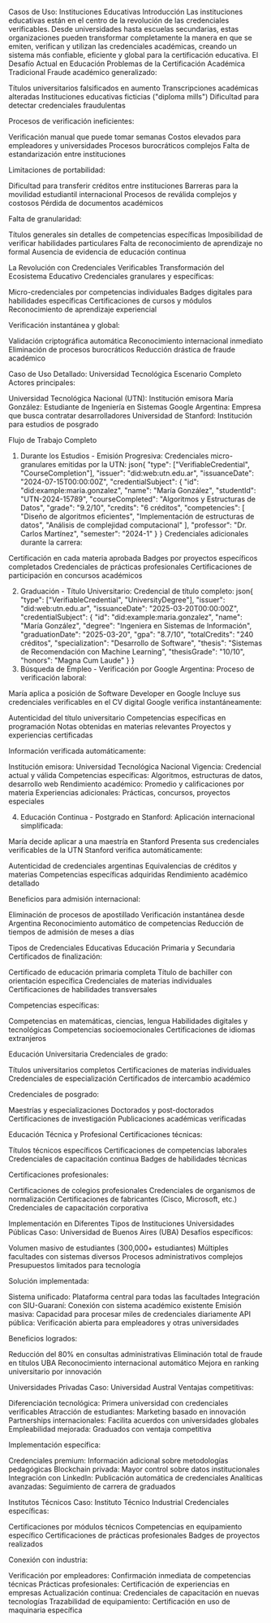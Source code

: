Casos de Uso: Instituciones Educativas
Introducción
Las instituciones educativas están en el centro de la revolución de las credenciales verificables. Desde universidades hasta escuelas secundarias, estas organizaciones pueden transformar completamente la manera en que se emiten, verifican y utilizan las credenciales académicas, creando un sistema más confiable, eficiente y global para la certificación educativa.
El Desafío Actual en Educación
Problemas de la Certificación Académica Tradicional
Fraude académico generalizado:

Títulos universitarios falsificados en aumento
Transcripciones académicas alteradas
Instituciones educativas ficticias ("diploma mills")
Dificultad para detectar credenciales fraudulentas

Procesos de verificación ineficientes:

Verificación manual que puede tomar semanas
Costos elevados para empleadores y universidades
Procesos burocráticos complejos
Falta de estandarización entre instituciones

Limitaciones de portabilidad:

Dificultad para transferir créditos entre instituciones
Barreras para la movilidad estudiantil internacional
Procesos de reválida complejos y costosos
Pérdida de documentos académicos

Falta de granularidad:

Títulos generales sin detalles de competencias específicas
Imposibilidad de verificar habilidades particulares
Falta de reconocimiento de aprendizaje no formal
Ausencia de evidencia de educación continua

La Revolución con Credenciales Verificables
Transformación del Ecosistema Educativo
Credenciales granulares y específicas:

Micro-credenciales por competencias individuales
Badges digitales para habilidades específicas
Certificaciones de cursos y módulos
Reconocimiento de aprendizaje experiencial

Verificación instantánea y global:

Validación criptográfica automática
Reconocimiento internacional inmediato
Eliminación de procesos burocráticos
Reducción drástica de fraude académico

Caso de Uso Detallado: Universidad Tecnológica
Escenario Completo
Actores principales:

Universidad Tecnológica Nacional (UTN): Institución emisora
María González: Estudiante de Ingeniería en Sistemas
Google Argentina: Empresa que busca contratar desarrolladores
Universidad de Stanford: Institución para estudios de posgrado

Flujo de Trabajo Completo
1. Durante los Estudios - Emisión Progresiva:
Credenciales micro-granulares emitidas por la UTN:
json{
  "type": ["VerifiableCredential", "CourseCompletion"],
  "issuer": "did:web:utn.edu.ar",
  "issuanceDate": "2024-07-15T00:00:00Z",
  "credentialSubject": {
    "id": "did:example:maria.gonzalez",
    "name": "María González",
    "studentId": "UTN-2024-15789",
    "courseCompleted": "Algoritmos y Estructuras de Datos",
    "grade": "9.2/10",
    "credits": "6 créditos",
    "competencies": [
      "Diseño de algoritmos eficientes",
      "Implementación de estructuras de datos",
      "Análisis de complejidad computacional"
    ],
    "professor": "Dr. Carlos Martínez",
    "semester": "2024-1"
  }
}
Credenciales adicionales durante la carrera:

Certificación en cada materia aprobada
Badges por proyectos específicos completados
Credenciales de prácticas profesionales
Certificaciones de participación en concursos académicos

2. Graduación - Título Universitario:
Credencial de título completo:
json{
  "type": ["VerifiableCredential", "UniversityDegree"],
  "issuer": "did:web:utn.edu.ar",
  "issuanceDate": "2025-03-20T00:00:00Z",
  "credentialSubject": {
    "id": "did:example:maria.gonzalez",
    "name": "María González",
    "degree": "Ingeniera en Sistemas de Información",
    "graduationDate": "2025-03-20",
    "gpa": "8.7/10",
    "totalCredits": "240 créditos",
    "specialization": "Desarrollo de Software",
    "thesis": "Sistemas de Recomendación con Machine Learning",
    "thesisGrade": "10/10",
    "honors": "Magna Cum Laude"
  }
}
3. Búsqueda de Empleo - Verificación por Google Argentina:
Proceso de verificación laboral:

María aplica a posición de Software Developer en Google
Incluye sus credenciales verificables en el CV digital
Google verifica instantáneamente:

Autenticidad del título universitario
Competencias específicas en programación
Notas obtenidas en materias relevantes
Proyectos y experiencias certificadas



Información verificada automáticamente:

Institución emisora: Universidad Tecnológica Nacional
Vigencia: Credencial actual y válida
Competencias específicas: Algoritmos, estructuras de datos, desarrollo web
Rendimiento académico: Promedio y calificaciones por materia
Experiencias adicionales: Prácticas, concursos, proyectos especiales

4. Educación Continua - Postgrado en Stanford:
Aplicación internacional simplificada:

María decide aplicar a una maestría en Stanford
Presenta sus credenciales verificables de la UTN
Stanford verifica automáticamente:

Autenticidad de credenciales argentinas
Equivalencias de créditos y materias
Competencias específicas adquiridas
Rendimiento académico detallado



Beneficios para admisión internacional:

Eliminación de procesos de apostillado
Verificación instantánea desde Argentina
Reconocimiento automático de competencias
Reducción de tiempos de admisión de meses a días

Tipos de Credenciales Educativas
Educación Primaria y Secundaria
Certificados de finalización:

Certificado de educación primaria completa
Título de bachiller con orientación específica
Credenciales de materias individuales
Certificaciones de habilidades transversales

Competencias específicas:

Competencias en matemáticas, ciencias, lengua
Habilidades digitales y tecnológicas
Competencias socioemocionales
Certificaciones de idiomas extranjeros

Educación Universitaria
Credenciales de grado:

Títulos universitarios completos
Certificaciones de materias individuales
Credenciales de especialización
Certificados de intercambio académico

Credenciales de posgrado:

Maestrías y especializaciones
Doctorados y post-doctorados
Certificaciones de investigación
Publicaciones académicas verificadas

Educación Técnica y Profesional
Certificaciones técnicas:

Títulos técnicos específicos
Certificaciones de competencias laborales
Credenciales de capacitación continua
Badges de habilidades técnicas

Certificaciones profesionales:

Certificaciones de colegios profesionales
Credenciales de organismos de normalización
Certificaciones de fabricantes (Cisco, Microsoft, etc.)
Credenciales de capacitación corporativa

Implementación en Diferentes Tipos de Instituciones
Universidades Públicas
Caso: Universidad de Buenos Aires (UBA)
Desafíos específicos:

Volumen masivo de estudiantes (300,000+ estudiantes)
Múltiples facultades con sistemas diversos
Procesos administrativos complejos
Presupuestos limitados para tecnología

Solución implementada:

Sistema unificado: Plataforma central para todas las facultades
Integración con SIU-Guaraní: Conexión con sistema académico existente
Emisión masiva: Capacidad para procesar miles de credenciales diariamente
API pública: Verificación abierta para empleadores y otras universidades

Beneficios logrados:

Reducción del 80% en consultas administrativas
Eliminación total de fraude en títulos UBA
Reconocimiento internacional automático
Mejora en ranking universitario por innovación

Universidades Privadas
Caso: Universidad Austral
Ventajas competitivas:

Diferenciación tecnológica: Primera universidad con credenciales verificables
Atracción de estudiantes: Marketing basado en innovación
Partnerships internacionales: Facilita acuerdos con universidades globales
Empleabilidad mejorada: Graduados con ventaja competitiva

Implementación específica:

Credenciales premium: Información adicional sobre metodologías pedagógicas
Blockchain privada: Mayor control sobre datos institucionales
Integración con LinkedIn: Publicación automática de credenciales
Analíticas avanzadas: Seguimiento de carrera de graduados

Institutos Técnicos
Caso: Instituto Técnico Industrial
Credenciales específicas:

Certificaciones por módulos técnicos
Competencias en equipamiento específico
Certificaciones de prácticas profesionales
Badges de proyectos realizados

Conexión con industria:

Verificación por empleadores: Confirmación inmediata de competencias técnicas
Prácticas profesionales: Certificación de experiencias en empresas
Actualización continua: Credenciales de capacitación en nuevas tecnologías
Trazabilidad de equipamiento: Certificación en uso de maquinaria específica